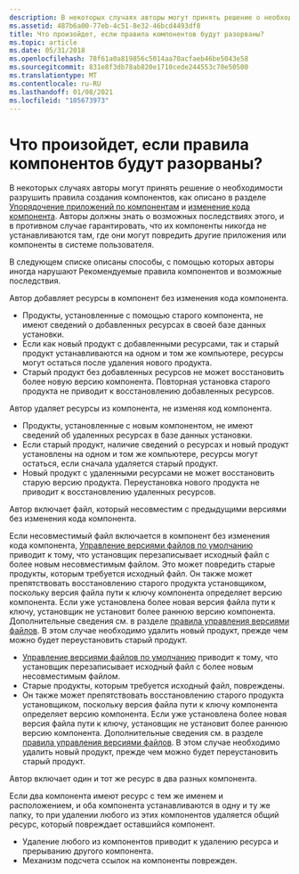 ```yaml
---
description: В некоторых случаях авторы могут принять решение о необходимости разрушить правила создания компонентов, как описано в разделе Упорядочение приложений по компонентам и изменение кода компонента.
ms.assetid: 487b6a00-77eb-4c51-8e32-46bcd4493df8
title: Что произойдет, если правила компонентов будут разорваны?
ms.topic: article
ms.date: 05/31/2018
ms.openlocfilehash: 78f61a0a819856c5014aa70acfaeb46be5043e58
ms.sourcegitcommit: 831e8f3db78ab820e1710cede244553c70e50500
ms.translationtype: MT
ms.contentlocale: ru-RU
ms.lasthandoff: 01/08/2021
ms.locfileid: "105673973"
---
```

# <a name="what-happens-if-the-component-rules-are-broken"></a>Что произойдет, если правила компонентов будут разорваны?

В некоторых случаях авторы могут принять решение о необходимости разрушить правила создания компонентов, как описано в разделе [Упорядочение приложений по компонентам](organizing-applications-into-components.md) и [изменение кода компонента](changing-the-component-code.md). Авторы должны знать о возможных последствиях этого, и в противном случае гарантировать, что их компоненты никогда не устанавливаются там, где они могут повредить другие приложения или компоненты в системе пользователя.

В следующем списке описаны способы, с помощью которых авторы иногда нарушают Рекомендуемые правила компонентов и возможные последствия.

Автор добавляет ресурсы в компонент без изменения кода компонента.

-   Продукты, установленные с помощью старого компонента, не имеют сведений о добавленных ресурсах в своей базе данных установки.
-   Если как новый продукт с добавленными ресурсами, так и старый продукт устанавливаются на одном и том же компьютере, ресурсы могут остаться после удаления нового продукта.
-   Старый продукт без добавленных ресурсов не может восстановить более новую версию компонента. Повторная установка старого продукта не приводит к восстановлению добавленных ресурсов.

Автор удаляет ресурсы из компонента, не изменяя код компонента.

-   Продукты, установленные с новым компонентом, не имеют сведений об удаленных ресурсах в базе данных установки.
-   Если старый продукт, наличие сведений о ресурсах и новый продукт установлены на одном и том же компьютере, ресурсы могут остаться, если сначала удаляется старый продукт.
-   Новый продукт с удаленными ресурсами не может восстановить старую версию продукта. Переустановка нового продукта не приводит к восстановлению удаленных ресурсов.

Автор включает файл, который несовместим с предыдущими версиями без изменения кода компонента.

Если несовместимый файл включается в компонент без изменения кода компонента, [Управление версиями файлов по умолчанию](default-file-versioning.md) приводит к тому, что установщик перезаписывает исходный файл с более новым несовместимым файлом. Это может повредить старые продукты, которым требуется исходный файл. Он также может препятствовать восстановлению старого продукта установщиком, поскольку версия файла пути к ключу компонента определяет версию компонента. Если уже установлена более новая версия файла пути к ключу, установщик не установит более раннюю версию компонента. Дополнительные сведения см. в разделе [правила управления версиями файлов](file-versioning-rules.md). В этом случае необходимо удалить новый продукт, прежде чем можно будет переустановить старый продукт.

-   [Управление версиями файлов по умолчанию](default-file-versioning.md) приводит к тому, что установщик перезаписывает исходный файл с более новым несовместимым файлом.
-   Старые продукты, которым требуется исходный файл, повреждены.
-   Он также может препятствовать восстановлению старого продукта установщиком, поскольку версия файла пути к ключу компонента определяет версию компонента. Если уже установлена более новая версия файла пути к ключу, установщик не установит более раннюю версию компонента. Дополнительные сведения см. в разделе [правила управления версиями файлов](file-versioning-rules.md). В этом случае необходимо удалить новый продукт, прежде чем можно будет переустановить старый продукт.

Автор включает один и тот же ресурс в два разных компонента.

Если два компонента имеют ресурс с тем же именем и расположением, и оба компонента устанавливаются в одну и ту же папку, то при удалении любого из этих компонентов удаляется общий ресурс, который повреждает оставшийся компонент.

-   Удаление любого из компонентов приводит к удалению ресурса и прерыванию другого компонента.
-   Механизм подсчета ссылок на компоненты поврежден.

 

 



